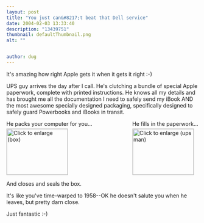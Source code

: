 ```yaml
---
layout: post
title: "You just can&#8217;t beat that Dell service"
date: 2004-02-03 13:33:40
description: "13439751"
thumbnail: defaultThumbnail.png
alt: ""


author: dug
---
```


<p>It's amazing how right Apple gets it when it gets it right :-)</p>

<p><span class="caps">UPS </span>guy arrives the day after I call. He's clutching a bundle of special Apple paperwork, complete with printed instructions. He knows all my details and has brought me all the documentation I need to safely send my iBook <span class="caps">AND </span>the most awesome specially designed packaging, specifically designed to safely guard Powerbooks and iBooks in transit.</p>

<p><span style="float:right;"> He fills in the paperwork&hellip;<br /> <a href="http://www.donkeyontheedge.com/i/logboard1.jpg"><img src="http://www.donkeyontheedge.com/i/logboard1_tn.jpg" alt="Click to enlarge (ups man)" width="160" height="120" style="border:1px solid #ccc;margin:4px 0 0 0;padding:0;" /></a> </span></p>

<p>He packs your computer for you&hellip;<br /> <a href="http://www.donkeyontheedge.com/i/logboard2.jpg"><img src="http://www.donkeyontheedge.com/i/logboard2_tn.jpg" alt="Click to enlarge (box)" width="160" height="120" style="border:1px solid #ccc;margin:4px 0 0 0;padding:0;" /></a></p>

<p>And closes and seals the box.</p>

<p>It's like you've time-warped to 1958--OK he doesn't salute you when he leaves, but pretty darn close.</p>

<p>Just fantastic :-)</p>
